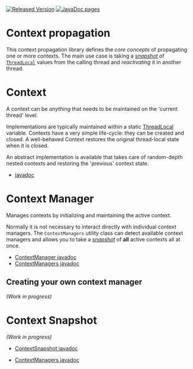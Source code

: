 [![Released Version][maven-img]][maven] 
[![JavaDoc pages][javadoc-img]][javadoc] 

# Context propagation

This context propagation library defines the _core concepts_ of propagating one or more
contexts.
The main use case is taking a [_snapshot_][contextsnapshot] 
of [`ThreadLocal`][threadlocal] values from the calling thread 
and _reactivating_ it in another thread.

# Context

A context can be _anything_ that needs to be maintained on the 'current thread' level.

Implementations are typically maintained within a static [ThreadLocal] variable.
Contexts have a very simple life-cycle: they can be created and closed.
A well-behaved Context restores the original thread-local state when it is closed.

An abstract implementation is available that takes care of random-depth nested contexts 
and restoring the 'previous' context state.

- [javadoc](https://javadoc.io/page/nl.talsmasoftware.context/context-propagation/latest/nl/talsmasoftware/context/Context.html)

# Context Manager

Manages contexts by initializing and maintaining the active context.

Normally it is not necessary to interact directly with individual context managers.
The `ContextManagers` utility class can detect available context managers and allows 
you to take a [_snapshot_](#context-snapshot) of **all** active contexts all at once.

- [ContextManager javadoc][contextmanager]
- [ContextManagers javadoc][contextmanagers]

## Creating your own context manager

_(Work in progress)_

# Context Snapshot

_(Work in progress)_
- [ContextSnapshot javadoc](https://javadoc.io/page/nl.talsmasoftware.context/context-propagation/latest/nl/talsmasoftware/context/ContextSnapshot.html)
- [ContextManagers javadoc](https://javadoc.io/page/nl.talsmasoftware.context/context-propagation/latest/nl/talsmasoftware/context/ContextManagers.html)


  [maven-img]: https://img.shields.io/maven-central/v/nl.talsmasoftware.context/context-propagation.svg
  [maven]: http://search.maven.org/#search%7Cga%7C1%7Cg%3A%22nl.talsmasoftware.context%22%20AND%20a%3A%22context-propagation%22
  [javadoc-img]: https://www.javadoc.io/badge/nl.talsmasoftware.context/context-propagation.svg
  [javadoc]: https://www.javadoc.io/doc/nl.talsmasoftware.context/context-propagation 

  [threadlocal]: https://docs.oracle.com/javase/8/docs/api/java/lang/ThreadLocal.html
  [contextsnapshot]: https://javadoc.io/page/nl.talsmasoftware.context/context-propagation/latest/nl/talsmasoftware/context/ContextSnapshot.html
  [contextmanager]: https://javadoc.io/page/nl.talsmasoftware.context/context-propagation/latest/nl/talsmasoftware/context/ContextManager.html
  [contextmanagers]: https://javadoc.io/page/nl.talsmasoftware.context/context-propagation/latest/nl/talsmasoftware/context/ContextManagers.html
